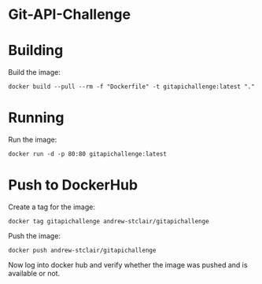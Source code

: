 # Git-API-Challenge

# Building

Build the image:

`docker build --pull --rm -f "Dockerfile" -t gitapichallenge:latest "."`

# Running

Run the image:

`docker run -d -p 80:80 gitapichallenge:latest`

# Push to DockerHub

Create a tag for the image:

`docker tag gitapichallenge andrew-stclair/gitapichallenge`

Push the image:

`docker push andrew-stclair/gitapichallenge`

Now log into docker hub and verify whether the image was pushed and is available or not.